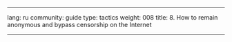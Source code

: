 

---

lang: ru
community: guide
type: tactics
weight: 008
title:  8. How to remain anonymous and bypass censorship on the Internet

---

<stub>

